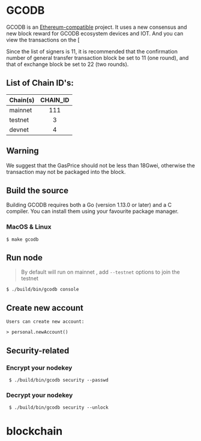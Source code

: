 # GCODB

GCODB is an [Ethereum-compatible](https://github.com/ethereum/go-ethereum) project. It uses a new consensus and new block reward for GCODB ecosystem devices and IOT. And you can view the transactions on the [


Since the list of signers is 11, it is recommended that the confirmation number of general transfer transaction block be set to 11 (one round), and that of exchange block be set to 22 (two rounds).

## List of Chain ID's:
| Chain(s)    |  CHAIN_ID  |
| ----------  | :-----------:|
| mainnet     | 111            |
| testnet     | 3            |
| devnet      | 4            |

## Warning

We suggest that the GasPrice should not be less than 18Gwei, otherwise the transaction may not be packaged into the block.

## Build the source

Building GCODB requires both a Go (version 1.13.0 or later) and a C compiler. You can install them using your favourite package manager.

### MacOS & Linux

```
$ make gcodb
```

## Run node

> By default will run on mainnet , add `--testnet` options to join the testnet

    $ ./build/bin/gcodb console

## Create new account
    Users can create new account:

    > personal.newAccount()

## Security-related

### Encrypt your nodekey

     $ ./build/bin/gcodb security --passwd

### Decrypt your nodekey

     $ ./build/bin/gcodb security --unlock

# blockchain
